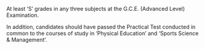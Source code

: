 At least ‘S’ grades in any three subjects at the G.C.E. (Advanced Level) Examination.

In addition, candidates should have passed the Practical Test conducted in common to the courses of study in ‘Physical Education’ and ‘Sports Science & Management’.
